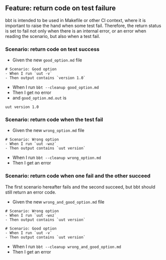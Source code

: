 ## Feature: return code on test failure

bbt is intended to be used in Makefile or other CI context, where it is important to raise the hand when some test fail.
Therefore, the return status is set to fail not only when there is an internal error, or an error when reading the scenario, but also when a test fail.

### Scenario: return code on test success

- Given the new `good_option.md` file
```
# Scenario: Good option
- When I run `uut -v`
- Then output contains `version 1.0`
```

- When I run `bbt --cleanup good_option.md`
- Then I get no error 
- and `good_option.md.out` is 
```
uut version 1.0
```

### Scenario: return code when the test fail

- Given the new `wrong_option.md` file
```
# Scenario: Wrong option
- When I run `uut -wxz`
- Then output contains `uut version`
```

- When I run `bbt --cleanup wrong_option.md`
- Then I get an error

### Scenario: return code when one fail and the other succeed

The first scenario hereafter fails and the second succeed, but bbt should still return an error code.

- Given the new `wrong_and_good_option.md` file
```
# Scenario: Wrong option
- When I run `uut -wxz`
- Then output contains `uut version`

# Scenario: Good option
- When I run `uut -v`
- Then output contains `uut version`
```

- When I run `bbt --cleanup wrong_and_good_option.md`
- Then I get an error
